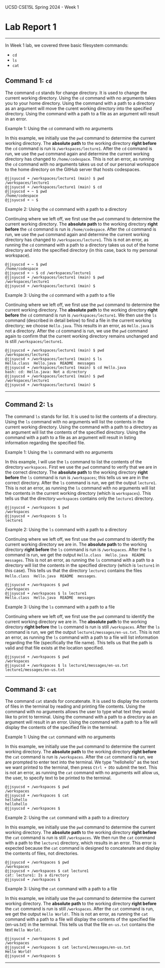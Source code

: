 UCSD CSE15L Spring 2024 - Week 1
# Lab Report 1 
---
In Week 1 lab, we covered three basic filesystem commands: 
* `cd`
* `ls`
* `cat`

## Command 1: `cd`

The command `cd` stands for change directory. It is used to change the current working directory. Using the `cd` command with no arguments takes you to your home directory. Using the command with a path to a directory as an argument will move the curent working directory into the specified directory. Using the command with a path to a file as an argument will result in an error. 

Example 1: Using the `cd` command with no arguments

In this example, we initially use the `pwd` command to determine the current working directory. The **absolute path** to the working directory **right before** the `cd` command is run is `/workspaces/lecture1`. After the `cd` command is run, we use the `pwd` command again and determine the current working directory has changed to `/home/codespace`. This is not an error, as running the `cd` command with no arguments takes us out of our personal workspace to the home directory on the GitHub server that hosts codespaces.
```
@jjsyucsd ➜ /workspaces/lecture1 (main) $ pwd 
/workspaces/lecture1 
@jjsyucsd ➜ /workspaces/lecture1 (main) $ cd
@jjsyucsd ➜ ~ $ pwd
/home/codespace
@jjsyucsd ➜ ~ $ 
```


Example 2: Using the `cd` command with a path to a directory

Continuing where we left off, we first use the `pwd` command to determine the current working directory. The **absolute path** to the working directory **right before** the `cd` command is run is `/home/codespace`. After the `cd` command is run, we use the `pwd` command again and determine the current working directory has changed to `/workspaces/lecture1`. This is not an error, as running the `cd` command with a path to a directory takes us out of the home directory and into the specified directory (in this case, back to my personal workspace).
```
@jjsyucsd ➜ ~ $ pwd
/home/codespace
@jjsyucsd ➜ ~ $ cd /workspaces/lecture1
@jjsyucsd ➜ /workspaces/lecture1 (main) $ pwd
/workspaces/lecture1
@jjsyucsd ➜ /workspaces/lecture1 (main) $ 
```

Example 3: Using the `cd` command with a path to a file

Continuing where we left off, we first use the `pwd` command to determine the current working directory. The **absolute path** to the working directory **right before** the `cd` command is run is `/workspaces/lecture1`. We then use the `ls` command (described in detail below) to find a file in the current working directory; we choose `Hello.java`. This results in an error, as `Hello.java` is not a directory. After the `cd` command is run, we use the `pwd` command again to confirm that the current working directory remains unchanged and is still `/workspaces/lecture1`. 
```
@jjsyucsd ➜ /workspaces/lecture1 (main) $ pwd
/workspaces/lecture1
@jjsyucsd ➜ /workspaces/lecture1 (main) $ ls
Hello.class  Hello.java  README  messages
@jjsyucsd ➜ /workspaces/lecture1 (main) $ cd Hello.java
bash: cd: Hello.java: Not a directory
@jjsyucsd ➜ /workspaces/lecture1 (main) $ pwd
/workspaces/lecture1
@jjsyucsd ➜ /workspaces/lecture1 (main) $ 
```

---
## Command 2: `ls`

The command `ls` stands for list. It is used to list the contents of a directory. Using the `ls` command with no arguments will list the contents in the current working directory. Using the command with a path to a directory as an argument will list the contents of the specified directory. Using the command with a path to a file as an argument will result in listing information regarding the specified file.

Example 1: Using the `ls` command with no arguments

In this example, I will use the `ls` command to list the contents of the directory `workspaces`. First we use the `pwd` command to verify that we are in the correct directory. The **absolute path** to the working directory **right before** the `ls` command is run is `/workspaces`; this tells us we are in the correct directory. After the `ls` command is run, we get the output `lecture1`. This is not an error, as running the `ls` command with no arguments will list the contents in the current working directory (which is `workspaces`). This tells us that the directory `workspaces` contains only the `lecture1` directory. 
```
@jjsyucsd ➜ /workspaces $ pwd
/workspaces
@jjsyucsd ➜ /workspaces $ ls
lecture1
```

Example 2: Using the `ls` command with a path to a directory

Continuing where we left off, we first use the `pwd` command to identify the current working directory we are in. The **absolute path** to the working directory **right before** the `ls` command is run is `/workspaces`. After the `ls` command is run, we get the output `Hello.class  Hello.java  README  messages`. This is not an error, as running the `ls` command with a path to a directory will list the contents in the specified directory (which is `lecture1` in this case). This tells us that the directory `lecture1` contains the files `Hello.class  Hello.java  README  messages`. 
```
@jjsyucsd ➜ /workspaces $ pwd
/workspaces
@jjsyucsd ➜ /workspaces $ ls lecture1
Hello.class  Hello.java  README  messages
```

Example 3: Using the `ls` command with a path to a file

Continuing where we left off, we first use the `pwd` command to identify the current working directory we are in. The **absolute path** to the working directory **right before** the `ls` command is run is still `/workspaces`. After the `ls` command is run, we get the output `lecture1/messages/en-us.txt`. This is not an error, as running the `ls` command with a path to a file will list information regarding the file (specifically the file name). This tells us that the path is valid and that file exists at the location specified. 
```
@jjsyucsd ➜ /workspaces $ pwd
/workspaces
@jjsyucsd ➜ /workspaces $ ls lecture1/messages/en-us.txt
lecture1/messages/en-us.txt
```

---
## Command 3: `cat`

The command `cat` stands for concatenate. It is used to display the contents of files in the terminal by reading and printing file contents. Using the command with no arguments allows the user to type what text they would like to print to terminal. Using the command with a path to a directory as an argument will result in an error. Using the command with a path to a file will display the contents of the specified file in the terminal.

Example 1: Using the `cat` command with no arguments

In this example, we initially use the `pwd` command to determine the current working directory. The **absolute path** to the working directory **right before** the `cat` command is run is `/workspaces`. After the `cat` command is run, we are prompted to enter text into the terminal. We type "hellohello" as the text we want printed to the terminal, then press `Ctrl + D`to submit the text. This is not an error, as running the `cat` command with no arguments will allow us, the user, to specify text to be printed to the terminal.
```
@jjsyucsd ➜ /workspaces $ pwd
/workspaces
@jjsyucsd ➜ /workspaces $ cat
hellohello
hellohello
@jjsyucsd ➜ /workspaces $ 
```

Example 2: Using the `cat` command with a path to a directory

In this example, we initially use the `pwd` command to determine the current working directory. The **absolute path** to the working directory **right before** the `cat` command is run is still `/workspaces`. We then run the `cat` command with a path to the `lecture1` directory, which results in an error. This error is expected because the `cat` command is designed to concatenate and display the contents of files, not directories.
```
@jjsyucsd ➜ /workspaces $ pwd
/workspaces
@jjsyucsd ➜ /workspaces $ cat lecture1
cat: lecture1: Is a directory
@jjsyucsd ➜ /workspaces $ 
```

Example 3: Using the `cat` command with a path to a file

In this example, we initially use the `pwd` command to determine the current working directory. The **absolute path** to the working directory **right before** the `cat` command is run is still `/workspaces`. After the `cat` command is run, we get the output `Hello World!`. This is not an error, as running the `cat` command with a path to a file will display the contents of the specified file (en-us.txt) in the terminal. This tells us that the file `en-us.txt` contains the text `Hello World!`. 
```
@jjsyucsd ➜ /workspaces $ pwd
/workspaces
@jjsyucsd ➜ /workspaces $ cat lecture1/messages/en-us.txt
Hello World!
@jjsyucsd ➜ /workspaces $ 
```

---
